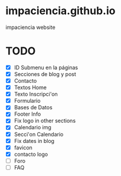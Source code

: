 # impaciencia.github.io
impaciencia website


# TODO
- [x] ID Submenu en la páginas
- [x] Secciones de blog y post
- [x] Contacto
- [x] Textos Home
- [x] Texto Inscripci'on
- [x] Formulario
- [x] Bases de Datos
- [x] Footer Info
- [x] Fix logo in other sections
- [x] Calendario img
- [x] Secci'on Calendario
- [x] Fix dates in blog
- [x] favicon
- [x] contacto logo
- [ ] Foro
- [ ] FAQ
